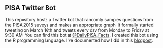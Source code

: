 ## PISA Twitter Bot

This repository hosts a Twitter bot that randomly samples questions from the PISA 2015 suveys and makes an appropriate graph. It formally started tweeting on March 16th and tweets every day from Monday to Friday at 9:30 AM. You can find this bot at [@DailyPISA_Facts](https://twitter.com/DailyPISA_Facts). I created this bot using the R programming language. I've documented how I did in this [blogpost](https://cimentadaj.github.io/2017/03/08/My-PISA-twitter-bot/).